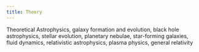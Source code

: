 ```yaml
---
title: Theory
---
```


Theoretical Astrophysics, galaxy formation and evolution, black hole astrophysics, stellar evolution, planetary nebulae, star-forming galaxies, fluid dynamics, relativistic astrophysics, plasma physics, general relativity
